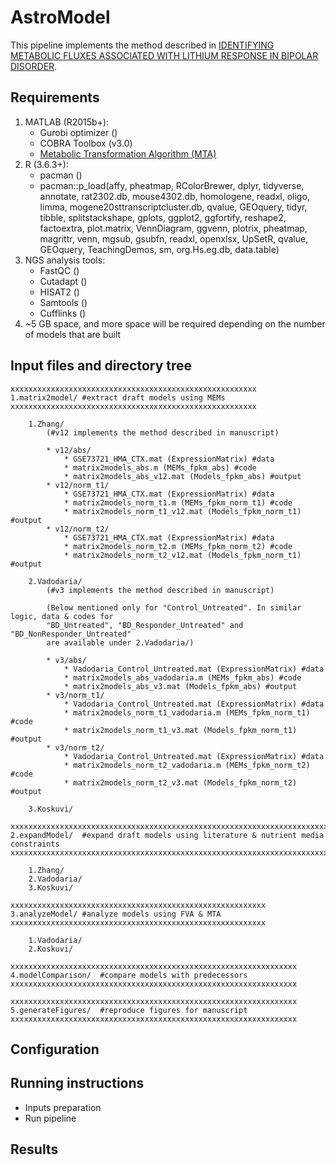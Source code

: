# AstroModel
This pipeline implements the method described in 
[IDENTIFYING METABOLIC FLUXES ASSOCIATED WITH LITHIUM RESPONSE IN BIPOLAR DISORDER](https://anin90.github.io/).

## Requirements
1. MATLAB (R2015b+):
   * Gurobi optimizer ()
   * COBRA Toolbox (v3.0)
   * [Metabolic Transformation Algorithm (MTA)](https://github.com/ImNotaGit/MTA)
2. R (3.6.3+):
   * pacman ()
   * pacman::p_load(affy, pheatmap, RColorBrewer, dplyr, tidyverse, annotate, rat2302.db, mouse4302.db, homologene, 
							readxl, oligo, limma, mogene20sttranscriptcluster.db, qvalue, GEOquery, tidyr, tibble, splitstackshape, gplots, 
							ggplot2, ggfortify, reshape2, factoextra, plot.matrix, VennDiagram, ggvenn, plotrix, pheatmap, magrittr, venn, 
							mgsub, gsubfn, readxl, openxlsx, UpSetR, qvalue, GEOquery, TeachingDemos, sm, org.Hs.eg.db, data.table)
4. NGS analysis tools: 
   * FastQC ()
   * Cutadapt ()
   * HISAT2 ()
   * Samtools ()
   * Cufflinks ()
5. ~5 GB space, and more space will be required depending on the number of models that are built

## Input files and directory tree
````````````
xxxxxxxxxxxxxxxxxxxxxxxxxxxxxxxxxxxxxxxxxxxxxxxxxxxxxxx
1.matrix2model/	#extract draft models using MEMs
xxxxxxxxxxxxxxxxxxxxxxxxxxxxxxxxxxxxxxxxxxxxxxxxxxxxxxx

    1.Zhang/ 
		(#v12 implements the method described in manuscript)
		
		* v12/abs/
			* GSE73721_HMA_CTX.mat (ExpressionMatrix) #data
			* matrix2models_abs.m (MEMs_fpkm_abs) #code
			* matrix2models_abs_v12.mat (Models_fpkm_abs) #output
		* v12/norm_t1/
			* GSE73721_HMA_CTX.mat (ExpressionMatrix) #data
			* matrix2models_norm_t1.m (MEMs_fpkm_norm_t1) #code
			* matrix2models_norm_t1_v12.mat (Models_fpkm_norm_t1) #output	
		* v12/norm_t2/
			* GSE73721_HMA_CTX.mat (ExpressionMatrix) #data
			* matrix2models_norm_t2.m (MEMs_fpkm_norm_t2) #code
			* matrix2models_norm_t2_v12.mat (Models_fpkm_norm_t1) #output
			
    2.Vadodaria/
		(#v3 implements the method described in manuscript)
		
		(Below mentioned only for "Control_Untreated". In similar logic, data & codes for 
		"BD_Untreated", "BD_Responder_Untreated" and "BD_NonResponder_Untreated" 
		are available under 2.Vadodaria/)
		
		* v3/abs/
			* Vadodaria_Control_Untreated.mat (ExpressionMatrix) #data
			* matrix2models_abs_vadodaria.m (MEMs_fpkm_abs) #code
			* matrix2models_abs_v3.mat (Models_fpkm_abs) #output
		* v3/norm_t1/
			* Vadodaria_Control_Untreated.mat (ExpressionMatrix) #data
			* matrix2models_norm_t1_vadodaria.m (MEMs_fpkm_norm_t1) #code
			* matrix2models_norm_t1_v3.mat (Models_fpkm_norm_t1) #output
		* v3/norm_t2/
			* Vadodaria_Control_Untreated.mat (ExpressionMatrix) #data
			* matrix2models_norm_t2_vadodaria.m (MEMs_fpkm_norm_t2) #code
			* matrix2models_norm_t2_v3.mat (Models_fpkm_norm_t2) #output
    
    3.Koskuvi/

xxxxxxxxxxxxxxxxxxxxxxxxxxxxxxxxxxxxxxxxxxxxxxxxxxxxxxxxxxxxxxxxxxxxxxxxxxxxxxxxxxxx
2.expandModel/	#expand draft models using literature & nutrient media constraints
xxxxxxxxxxxxxxxxxxxxxxxxxxxxxxxxxxxxxxxxxxxxxxxxxxxxxxxxxxxxxxxxxxxxxxxxxxxxxxxxxxxx

    1.Zhang/
    2.Vadodaria/
    3.Koskuvi/

xxxxxxxxxxxxxxxxxxxxxxxxxxxxxxxxxxxxxxxxxxxxxxxxxxxxxxxxx
3.analyzeModel/	#analyze models using FVA & MTA
xxxxxxxxxxxxxxxxxxxxxxxxxxxxxxxxxxxxxxxxxxxxxxxxxxxxxxxxx

	1.Vadodaria/
	2.Koskuvi/

xxxxxxxxxxxxxxxxxxxxxxxxxxxxxxxxxxxxxxxxxxxxxxxxxxxxxxxxxxxxxxxx
4.modelComparison/	#compare models with predecessors  
xxxxxxxxxxxxxxxxxxxxxxxxxxxxxxxxxxxxxxxxxxxxxxxxxxxxxxxxxxxxxxxx

xxxxxxxxxxxxxxxxxxxxxxxxxxxxxxxxxxxxxxxxxxxxxxxxxxxxxxxxxxxxxxxx
5.generateFigures/	#reproduce figures for manuscript
xxxxxxxxxxxxxxxxxxxxxxxxxxxxxxxxxxxxxxxxxxxxxxxxxxxxxxxxxxxxxxxx

````````````

## Configuration

## Running instructions
   * Inputs preparation
   * Run pipeline

## Results

